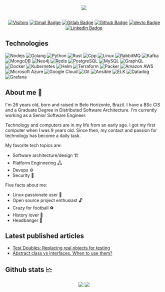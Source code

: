 <div align="center">
<img src="https://media.tenor.com/EJ5ezT8nTdoAAAAC/hello-there-obi-wan.gif" />
<br/><br/>

[![Visitors](https://api.visitorbadge.io/api/visitors?path=https%3A%2F%2Fgithub.com%2Frellyson%2Frellyson&label=Visitors&labelColor=%2328204d&countColor=%231a1919&style=flat&labelStyle=lower)](https://visitorbadge.io/status?path=https%3A%2F%2Fgithub.com%2Frellyson%2Frellyson)
[![Gmail Badge](https://img.shields.io/static/v1?message=rellysonsilva@gmail.com&logo=gmail&labelColor=C71610&color=C71610&logoColor=white&label=%20)](mailto:rellysonsilva@gmail.com)
[![Gitlab Badge](https://img.shields.io/static/v1?message=rellyson&logo=gitlab&labelColor=FF5214&color=FF5214&logoColor=white&label=%20)](https://gitlab.com/rellyson)
[![Github Badge](https://img.shields.io/static/v1?message=rellyson&logo=github&labelColor=333&color=333&logoColor=white&label=%20)](https://github.com/rellyson)
[![devto Badge](https://img.shields.io/static/v1?message=rellyson&logo=dev.to&labelColor=0f0f0f&color=0f0f0f&logoColor=white&label=%20)](https://dev.to.com/rellyson)
[![Linkedin Badge](https://img.shields.io/static/v1?message=rellysonsilva&logo=linkedin&labelColor=1182c3&color=1182c3&logoColor=white&label=%20)](https://www.linkedin.com/in/rellysonsilva/)
</div>

## Technologies
![Nodejs](https://img.shields.io/badge/-Nodejs-1c1c1c?style=flat-square&logo=Node.js)
![Golang](https://img.shields.io/badge/-Golang-007ACC?style=flat-square&logo=go)
![Python](https://img.shields.io/badge/-Python-1c1c1c?style=flat-square&logo=Python)
![Rust](https://img.shields.io/badge/-Rust-663518?style=flat-square&logo=rust)
![Cpp](https://img.shields.io/badge/-C/C++-1c478c?style=flat-square&logo=cplusplus)
![Linux](https://img.shields.io/badge/-Linux-black?style=flat-square&logo=linux)
![RabbitMQ](https://img.shields.io/badge/-RabbitMQ-9e4b1b?style=flat-square&logo=rabbitmq)
![Kafka](https://img.shields.io/badge/-Apache%20Kafka-1c1c1c?style=flat-square&logo=apache-kafka)
![MongoDB](https://img.shields.io/badge/-MongoDB-1c1c1c?style=flat-square&logo=mongodb)
![Neo4j](https://img.shields.io/badge/-Neo4j-29385c?style=flat-square&logo=neo4j)
![Redis](https://img.shields.io/badge/-Redis-1c1c1c?style=flat-square&logo=Redis)
![PostgreSQL](https://img.shields.io/badge/-PostgreSQL-294d5c?style=flat-square&logo=postgresql)
![MySQL](https://img.shields.io/badge/-MySQL-1c1c1c?style=flat-square&logo=mysql)
![GraphQL](https://img.shields.io/badge/-GraphQL-E10098?style=flat-square&logo=graphql)
![Docker](https://img.shields.io/badge/-Docker-1c1c1c?style=flat-square&logo=docker)
![Kubernetes](https://img.shields.io/badge/-Kubernetes-1c1c1c?style=flat-square&logo=kubernetes)
![Helm](https://img.shields.io/badge/-Helm-blue?style=flat-square&logo=helm)
![Terraform](https://img.shields.io/badge/-Terraform-473dba?style=flat-square&logo=terraform)
![Packer](https://img.shields.io/badge/-Packer-1a1a1a?style=flat-square&logo=packer)
![Amazon AWS](https://img.shields.io/badge/Amazon%20AWS-232F3E?style=flat-square&logo=amazon-aws)
![Microsoft Azure](https://img.shields.io/badge/Microsoft%20Azure-004589?style=flat-square&logo=microsoft-azure)
![Google Cloud](https://img.shields.io/badge/Google%20Cloud-black?style=flat-square&logo=google-cloud)
![Git](https://img.shields.io/badge/-Git-orange?style=flat-square&logo=git)
![Ansible](https://img.shields.io/badge/-Ansible-333?style=flat-square&logo=ansible)
![ELK](https://img.shields.io/badge/-Elastic%20Stack-e046b7?style=flat-square&logo=elasticstack)
![Datadog](https://img.shields.io/badge/-Datadog-49295c?style=flat-square&logo=datadog)
![Grafana](https://img.shields.io/badge/-Grafana-1c191b?style=flat-square&logo=grafana)

## About me 🤔

I'm 26 years old, born and raised in Belo Horizonte, Brazil. I have a BSc CIS and a Graduate Degree in Distributed Software Architecture. I'm currently working as a Senior Software Engineer.

Technology and computers are in my life from an early age. I got my first computer when I was 9 years old. Since then, my contact and passion for technology has become a daily task.

My favorite tech topics are:
- Software architecture/design 🏗️
- Platform Enginnering 🖧
- Devops ⚙️
- Security 🔐

Five facts about me:
- Linux passionate user 🐧
- Open source project enthusiast 🔓
- Crazy for football ⚽
- History lover 📖
- Headbanger 🤘

## Latest published articles
<!-- BLOG-POST-LIST:START -->
- [Test Doubles: Replacing real objects for testing](https://dev.to/rellyson/test-doubles-replacing-real-objects-for-testing-2pfg)
- [Abstract class vs interfaces. When to use them?](https://dev.to/rellyson/abstract-class-vs-interfaces-when-to-use-them-1d68)
<!-- BLOG-POST-LIST:END -->

## Github stats 🗠
<div align="center" width="100%">
  <img align="center" src="https://github-readme-stats.vercel.app/api/top-langs/?username=rellyson&hide=scss,css,html,tex&title_color=ffffff&text_color=c9cacc&icon_color=2bbc8a&bg_color=1d1f21&langs_count=5" />
  <img align="center" src="https://github-readme-stats.vercel.app/api?username=rellyson&show_icons=true&line_height=40&count_private=true&title_color=ffffff&text_color=c9cacc&icon_color=2bbc8a&bg_color=1d1f21" />
</div>
